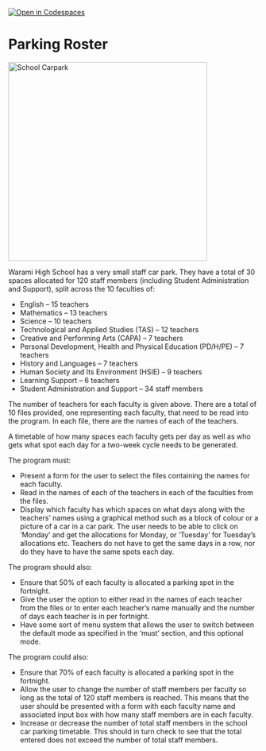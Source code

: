 [![Open in Codespaces](https://classroom.github.com/assets/launch-codespace-2972f46106e565e64193e422d61a12cf1da4916b45550586e14ef0a7c637dd04.svg)](https://classroom.github.com/open-in-codespaces?assignment_repo_id=19580984)
# Parking Roster

<img src="https://www.school-news.com.au/wp-content/uploads/2024/11/SN34-HS-Carpark-safety-Area-Safe-1-780x470.jpg" alt="School Carpark" width="400"/>

Warami High School has a very small staff car park. They have a total of 30 spaces allocated for 120 staff members (including Student Administration and Support), split across the 10 faculties of:
- English – 15 teachers
- Mathematics – 13 teachers
- Science – 10 teachers
- Technological and Applied Studies (TAS) – 12 teachers
- Creative and Performing Arts (CAPA) – 7 teachers
- Personal Development, Health and Physical Education (PD/H/PE) – 7 teachers
- History and Languages – 7 teachers
- Human Society and Its Environment (HSIE) – 9 teachers
- Learning Support – 6 teachers
- Student Administration and Support – 34 staff members

The number of teachers for each faculty is given above. There are a total of 10 files provided, one representing each faculty, that need to be read into the program. In each file, there are the names of each of the teachers.

A timetable of how many spaces each faculty gets per day as well as who gets what spot each day for a two-week cycle needs to be generated.

The program must:
- Present a form for the user to select the files containing the names for each faculty.
- Read in the names of each of the teachers in each of the faculties from the files.
- Display which faculty has which spaces on what days along with the teachers’ names using a graphical method such as a block of colour or a picture of a car in a car park. The user needs to be able to click on ‘Monday’ and get the allocations for Monday, or ‘Tuesday’ for Tuesday’s allocations etc. Teachers do not have to get the same days in a row, nor do they have to have the same spots each day.

The program should also:
- Ensure that 50% of each faculty is allocated a parking spot in the fortnight.
- Give the user the option to either read in the names of each teacher from the files or to enter each teacher’s name manually and the number of days each teacher is in per fortnight.
- Have some sort of menu system that allows the user to switch between the default mode as specified in the ‘must’ section, and this optional mode.

The program could also:
- Ensure that 70% of each faculty is allocated a parking spot in the fortnight.
- Allow the user to change the number of staff members per faculty so long as the total of 120 staff members is reached. This means that the user should be presented with a form with each faculty name and associated input box with how many staff members are in each faculty.
- Increase or decrease the number of total staff members in the school car parking timetable. This should in turn check to see that the total entered does not exceed the number of total staff members.


